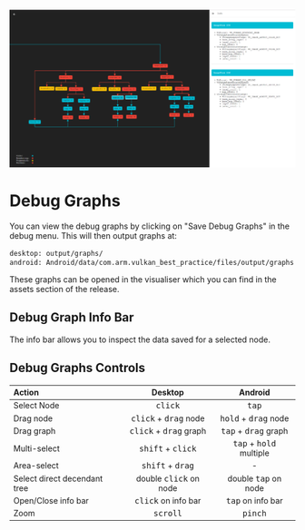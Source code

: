 <!--
- Copyright (c) 2019, Arm Limited and Contributors
-
- SPDX-License-Identifier: Apache-2.0
-
- Licensed under the Apache License, Version 2.0 the "License";
- you may not use this file except in compliance with the License.
- You may obtain a copy of the License at
-
-     http://www.apache.org/licenses/LICENSE-2.0
-
- Unless required by applicable law or agreed to in writing, software
- distributed under the License is distributed on an "AS IS" BASIS,
- WITHOUT WARRANTIES OR CONDITIONS OF ANY KIND, either express or implied.
- See the License for the specific language governing permissions and
- limitations under the License.
-
-->

![Debug Graph Image](./images/debug-graph.png)

# Debug Graphs

You can view the debug graphs by clicking on "Save Debug Graphs" in the debug menu. This will then output graphs at:

```
desktop: output/graphs/
android: Android/data/com.arm.vulkan_best_practice/files/output/graphs
```

These graphs can be opened in the visualiser which you can find in the assets section of the release.

## Debug Graph Info Bar

The info bar allows you to inspect the data saved for a selected node.

## Debug Graphs Controls

| Action                       |                 Desktop                  |                  Android                  |
| :--------------------------- | :--------------------------------------: | :---------------------------------------: |
| Select Node                  |             <kbd>click</kbd>             |              <kbd>tap</kbd>               |
| Drag node                    | <kbd>click</kbd> + <kbd>drag</kbd> node  |  <kbd>hold</kbd> + <kbd>drag</kbd> node   |
| Drag graph                   | <kbd>click</kbd> + <kbd>drag</kbd> graph |  <kbd>tap</kbd> + <kbd>drag</kbd> graph   |
| Multi-select                 |   <kbd>shift</kbd> + <kbd>click</kbd>    | <kbd>tap</kbd> + <kbd>hold</kbd> multiple |
| Area-select                  |    <kbd>shift</kbd> + <kbd>drag</kbd>    |                     -                     |
| Select direct decendant tree |     double <kbd>click</kbd> on node      |       double <kbd>tap</kbd> on node       |
| Open/Close info bar          |       <kbd>click</kbd> on info bar       |        <kbd>tap</kbd> on info bar         |
| Zoom                         |            <kbd>scroll</kbd>             |             <kbd>pinch</kbd>              |
